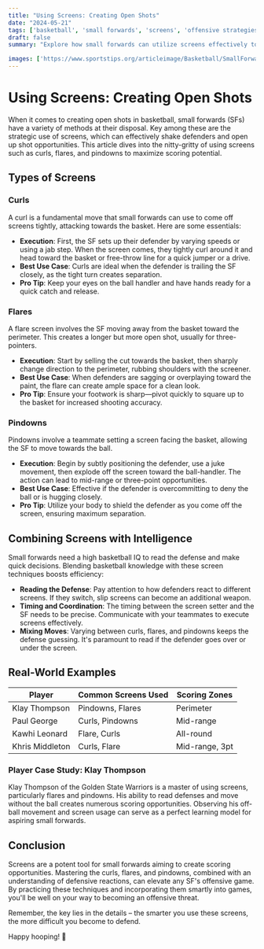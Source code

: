 ```yaml
---
title: "Using Screens: Creating Open Shots"
date: "2024-05-21"
tags: ['basketball', 'small forwards', 'screens', 'offensive strategies', 'coaching tips', 'player development', 'shot creation', 'curls', 'flares', 'pindowns']
draft: false
summary: "Explore how small forwards can utilize screens effectively to create open shots, focusing on different types of screen actions including curls, flares, and pindowns."

images: ['https://www.sportstips.org/articleimage/Basketball/SmallForward/using_screens_creating_open_shots.webp']
---
```


# Using Screens: Creating Open Shots

When it comes to creating open shots in basketball, small forwards (SFs) have a variety of methods at their disposal. Key among these are the strategic use of screens, which can effectively shake defenders and open up shot opportunities. This article dives into the nitty-gritty of using screens such as curls, flares, and pindowns to maximize scoring potential.

## Types of Screens

### Curls

A curl is a fundamental move that small forwards can use to come off screens tightly, attacking towards the basket. Here are some essentials:

- **Execution**: First, the SF sets up their defender by varying speeds or using a jab step. When the screen comes, they tightly curl around it and head toward the basket or free-throw line for a quick jumper or a drive.
- **Best Use Case**: Curls are ideal when the defender is trailing the SF closely, as the tight turn creates separation.
- **Pro Tip**: Keep your eyes on the ball handler and have hands ready for a quick catch and release.

### Flares

A flare screen involves the SF moving away from the basket toward the perimeter. This creates a longer but more open shot, usually for three-pointers.

- **Execution**: Start by selling the cut towards the basket, then sharply change direction to the perimeter, rubbing shoulders with the screener.
- **Best Use Case**: When defenders are sagging or overplaying toward the paint, the flare can create ample space for a clean look.
- **Pro Tip**: Ensure your footwork is sharp—pivot quickly to square up to the basket for increased shooting accuracy.

### Pindowns

Pindowns involve a teammate setting a screen facing the basket, allowing the SF to move towards the ball.

- **Execution**: Begin by subtly positioning the defender, use a juke movement, then explode off the screen toward the ball-handler. The action can lead to mid-range or three-point opportunities.
- **Best Use Case**: Effective if the defender is overcommitting to deny the ball or is hugging closely.
- **Pro Tip**: Utilize your body to shield the defender as you come off the screen, ensuring maximum separation.

## Combining Screens with Intelligence

Small forwards need a high basketball IQ to read the defense and make quick decisions. Blending basketball knowledge with these screen techniques boosts efficiency:

- **Reading the Defense**: Pay attention to how defenders react to different screens. If they switch, slip screens can become an additional weapon.
- **Timing and Coordination**: The timing between the screen setter and the SF needs to be precise. Communicate with your teammates to execute screens effectively.
- **Mixing Moves**: Varying between curls, flares, and pindowns keeps the defense guessing. It's paramount to read if the defender goes over or under the screen.

## Real-World Examples

| Player         | Common Screens Used | Scoring Zones   |
| -------------- | ------------------- | --------------- |
| Klay Thompson  | Pindowns, Flares    | Perimeter       |
| Paul George    | Curls, Pindowns     | Mid-range       |
| Kawhi Leonard  | Flare, Curls        | All-round       |
| Khris Middleton| Curls, Flare        | Mid-range, 3pt  |

### Player Case Study: Klay Thompson

Klay Thompson of the Golden State Warriors is a master of using screens, particularly flares and pindowns. His ability to read defenses and move without the ball creates numerous scoring opportunities. Observing his off-ball movement and screen usage can serve as a perfect learning model for aspiring small forwards.

## Conclusion

Screens are a potent tool for small forwards aiming to create scoring opportunities. Mastering the curls, flares, and pindowns, combined with an understanding of defensive reactions, can elevate any SF's offensive game. By practicing these techniques and incorporating them smartly into games, you'll be well on your way to becoming an offensive threat.

Remember, the key lies in the details – the smarter you use these screens, the more difficult you become to defend.

Happy hooping! 🏀